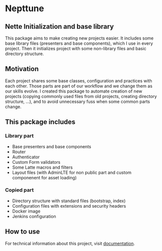 # Nepttune

## Nette Initialization and base library

This package aims to make creating new projects easier. It includes some base library files (presenters and base components), which I use in every project. Then it initializes project with some non-library files and basic directory structure.

## Motivation

Each project shares some base classes, configuration and practices with each other. Those parts are part of our workflow and we change them as our skills evolve. I created this package to automate creation of new projects (copying commonly used files from old projects, creating directory structure, ...), and to avoid unnecessary fuss when some common parts change.

## This package includes 

### Library part

- Base presenters and base components
- Router
- Authenticator
- Custom Form validators
- Some Latte macros and filters
- Layout files (with AdminLTE for non public part and custom componenent for asset loading)

### Copied part

- Directory structure with standard files (bootstrap, index)
- Configuration files with extensions and security headers
- Docker image
- Jenkins configuration

## How to use

For technical information about this project, visit [documentation](https://github.com/peldax/nette-init/blob/master/DOC.md).
